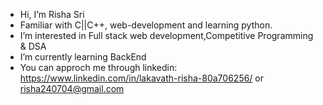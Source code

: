 -  Hi, I’m Risha Sri
-  Familiar with C||C++, web-development and learning python.
-  I’m interested in Full stack web development,Competitive Programming & DSA 
-  I’m currently learning BackEnd
-  You can approch me through linkedin: https://www.linkedin.com/in/lakavath-risha-80a706256/ or
   risha240704@gmail.com

<!---
risha2004/risha2004 is a ✨ special ✨ repository because its `README.md` (this file) appears on your GitHub profile.
You can click the Preview link to take a look at your changes.
--->
